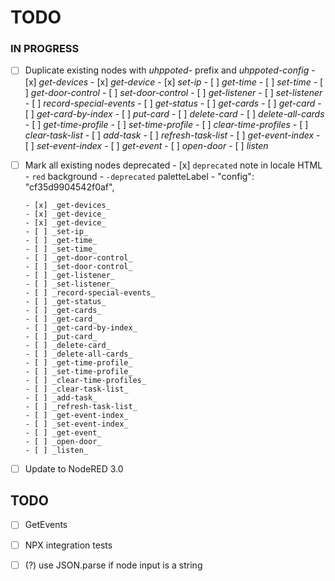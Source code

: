 # TODO

### IN PROGRESS

- [ ] Duplicate existing nodes with _uhppoted-_ prefix and _uhppoted-config_
      - [x] _get-devices_
      - [x] _get-device_
      - [x] _set-ip_
      - [ ] _get-time_
      - [ ] _set-time_
      - [ ] _get-door-control_
      - [ ] _set-door-control_
      - [ ] _get-listener_
      - [ ] _set-listener_
      - [ ] _record-special-events_
      - [ ] _get-status_
      - [ ] _get-cards_
      - [ ] _get-card_
      - [ ] _get-card-by-index_
      - [ ] _put-card_
      - [ ] _delete-card_
      - [ ] _delete-all-cards_
      - [ ] _get-time-profile_
      - [ ] _set-time-profile_
      - [ ] _clear-time-profiles_
      - [ ] _clear-task-list_
      - [ ] _add-task_
      - [ ] _refresh-task-list_
      - [ ] _get-event-index_
      - [ ] _set-event-index_
      - [ ] _get-event_
      - [ ] _open-door_
      - [ ] _listen_

- [ ] Mark all existing nodes deprecated 
      - [x] `deprecated` note in locale HTML
      - `red` background
      - `-deprecated` paletteLabel
      - "config": "cf35d9904542f0af",

      - [x] _get-devices_
      - [x] _get-device_
      - [x] _get-device_
      - [ ] _set-ip_
      - [ ] _get-time_
      - [ ] _set-time_
      - [ ] _get-door-control_
      - [ ] _set-door-control_
      - [ ] _get-listener_
      - [ ] _set-listener_
      - [ ] _record-special-events_
      - [ ] _get-status_
      - [ ] _get-cards_
      - [ ] _get-card_
      - [ ] _get-card-by-index_
      - [ ] _put-card_
      - [ ] _delete-card_
      - [ ] _delete-all-cards_
      - [ ] _get-time-profile_
      - [ ] _set-time-profile_
      - [ ] _clear-time-profiles_
      - [ ] _clear-task-list_
      - [ ] _add-task_
      - [ ] _refresh-task-list_
      - [ ] _get-event-index_
      - [ ] _set-event-index_
      - [ ] _get-event_
      - [ ] _open-door_
      - [ ] _listen_

- [ ] Update to NodeRED 3.0

## TODO

- [ ] GetEvents
- [ ] NPX integration tests
- [ ] (?) use JSON.parse if node input is a string

